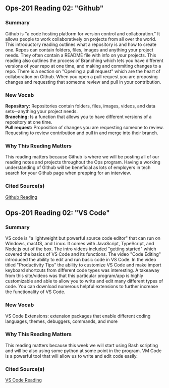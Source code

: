 ## Ops-201 Reading 02: "Github"

### Summary
Github is "a code hosting platform for version control and collaboration." It allows people to work collaboratively on projects from all over the world. This introductory reading outlines what a repository is and how to create one. Repos can contain folders, files, images and anything your project needs. They often contain a README file with info on your projects. This reading also outlines the process of Branching which lets you have different versions of your repo at one time, and making and commiting changes to a repo. There is a section on "Opening a pull request" which are the heart of collaboration on Github. When you open a pull request you are proposing changes and requesting that someone review and pull in your contribution. 



### New Vocab
**Repository:** Repositories contain folders, files, images, videos, and data sets--anything your project needs.  
**Branching:** Is a function that allows you to have different versions of a repository at one time.  
**Pull request:** Proposition of changes you are requesting someone to review. Requesting to review contribution and pull in and merge into their branch.



### Why This Reading Matters
This reading matters because Github is where we will be posting all of our reading notes and projects throughout the Ops program. Having a working understanding of Github will be beneficial as lots of employers in tech search for your Github page when prepping for an interview.

### Cited Source(s)
[Github Reading](https://docs.github.com/en/free-pro-team@latest/github/getting-started-with-github)

## Ops-201 Reading 02: "VS Code"

### Summary
VS code is "a lightweight but powerful source code editor" that can run on Windows, macOS, and Linux. It comes with JavaScript, TypeScript, and Node.js out of the box. The intro videos included "getting started" which covered the basics of VS Code and its functions. The video "Code Editing" introduced the ability to edit and run basic code in VS Code. In the video titled "Productivity Tips" the ability to customize VS Code and make import keyboard shortcuts from different code types was interesting. A takeaway from this site/videos was that this particular program/app is highly customizable and able to allow you to write and edit many different types of code. You can download numerous helpful extensions to further increase the functionality of VS Code.

### New Vocab
VS Code Extensions: extension packages that enable different coding languages, themes, debuggers, commands, and more

### Why This Reading Matters
This reading matters because this week we will start using Bash scripting and will be also using some python at some point in the program. VM Code is a powerful tool that will allow us to write and edit code easily.

### Cited Source(s) 
[VS Code Reading ](https://code.visualstudio.com/docs)
